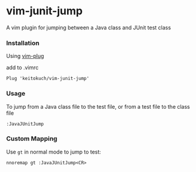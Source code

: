 # vim-junit-jump
A vim plugin for jumping between a Java class and JUnit test class

### Installation 
Using [vim-plug](https://github.com/junegunn/vim-plug)

add to .vimrc
```vim
Plug 'keitokuch/vim-junit-jump'
```

### Usage
To jump from a Java class file to the test file, or from a test file to the class file
```vim
:JavaJUnitJump
```

### Custom Mapping
Use `gt` in normal mode to jump to test:
```
nnoremap gt :JavaJUnitJump<CR>
```
